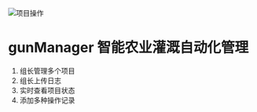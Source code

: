 ![项目操作](https://user-images.githubusercontent.com/5945825/116343807-c3587300-a817-11eb-8bb5-f86eea82cc5a.png)
# gunManager  智能农业灌溉自动化管理

1. 组长管理多个项目
2. 组长上传日志
3. 实时查看项目状态
4. 添加多种操作记录


